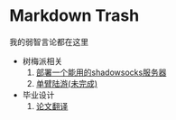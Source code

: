 # Markdown Trash

我的弱智言论都在这里

* 树梅派相关
  1. [部署一个能用的shadowsocks服务器](./raspberrypi/部署一个能用的shadowsocks服务器.md)
  1. [单臂陆游(未完成)](./raspberrypi/单臂陆游.md)
* 毕业设计
  1. [论文翻译](./graduation-design/01.translation.md)
